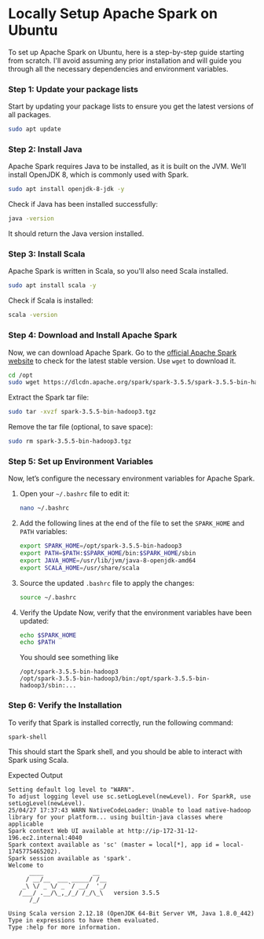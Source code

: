 # Locally Setup Apache Spark on Ubuntu

To set up Apache Spark on Ubuntu, here is a step-by-step guide starting from scratch. I'll avoid assuming any prior installation and will guide you through all the necessary dependencies and environment variables.

### Step 1: Update your package lists
Start by updating your package lists to ensure you get the latest versions of all packages.
```bash
sudo apt update
```

### Step 2: Install Java
Apache Spark requires Java to be installed, as it is built on the JVM. We’ll install OpenJDK 8, which is commonly used with Spark.
```bash
sudo apt install openjdk-8-jdk -y
```

Check if Java has been installed successfully:
```bash
java -version
```
It should return the Java version installed.

### Step 3: Install Scala
Apache Spark is written in Scala, so you'll also need Scala installed.
```bash
sudo apt install scala -y
```

Check if Scala is installed:
```bash
scala -version
```

### Step 4: Download and Install Apache Spark
Now, we can download Apache Spark. Go to the [official Apache Spark website](https://spark.apache.org/downloads.html) to check for the latest stable version. Use `wget` to download it.

```bash
cd /opt
sudo wget https://dlcdn.apache.org/spark/spark-3.5.5/spark-3.5.5-bin-hadoop3.tgz
```

Extract the Spark tar file:
```bash
sudo tar -xvzf spark-3.5.5-bin-hadoop3.tgz
```

Remove the tar file (optional, to save space):
```bash
sudo rm spark-3.5.5-bin-hadoop3.tgz
```

### Step 5: Set up Environment Variables
Now, let’s configure the necessary environment variables for Apache Spark.

1. Open your `~/.bashrc` file to edit it:
   ```bash
   nano ~/.bashrc
   ```

2. Add the following lines at the end of the file to set the `SPARK_HOME` and `PATH` variables:

    ```bash
    export SPARK_HOME=/opt/spark-3.5.5-bin-hadoop3
    export PATH=$PATH:$SPARK_HOME/bin:$SPARK_HOME/sbin
    export JAVA_HOME=/usr/lib/jvm/java-8-openjdk-amd64
    export SCALA_HOME=/usr/share/scala
   ```

3. Source the updated `.bashrc` file to apply the changes:
   ```bash
   source ~/.bashrc
   ```

4. Verify the Update
    Now, verify that the environment variables have been updated:
    ```bash
    echo $SPARK_HOME
    echo $PATH
    ```
    You should see something like
    ```
    /opt/spark-3.5.5-bin-hadoop3
    /opt/spark-3.5.5-bin-hadoop3/bin:/opt/spark-3.5.5-bin-hadoop3/sbin:...
    ```

### Step 6: Verify the Installation
To verify that Spark is installed correctly, run the following command:
```bash
spark-shell
```
This should start the Spark shell, and you should be able to interact with Spark using Scala.

Expected Output
```
Setting default log level to "WARN".
To adjust logging level use sc.setLogLevel(newLevel). For SparkR, use setLogLevel(newLevel).
25/04/27 17:37:43 WARN NativeCodeLoader: Unable to load native-hadoop library for your platform... using builtin-java classes where applicable
Spark context Web UI available at http://ip-172-31-12-196.ec2.internal:4040
Spark context available as 'sc' (master = local[*], app id = local-1745775465202).
Spark session available as 'spark'.
Welcome to
      ____              __
     / __/__  ___ _____/ /__
    _\ \/ _ \/ _ `/ __/  '_/
   /___/ .__/\_,_/_/ /_/\_\   version 3.5.5
      /_/
         
Using Scala version 2.12.18 (OpenJDK 64-Bit Server VM, Java 1.8.0_442)
Type in expressions to have them evaluated.
Type :help for more information.

```